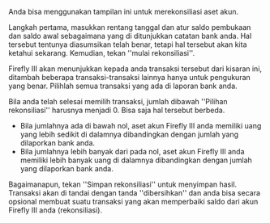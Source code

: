 Anda bisa menggunakan tampilan ini untuk merekonsiliasi aset akun.

Langkah pertama, masukkan rentang tanggal dan atur saldo pembukaan dan saldo awal sebagaimana yang di ditunjukkan catatan bank anda. Hal tersebut tentunya diasumsikan telah benar, tetapi hal tersebut akan kita ketahui sekarang. Kemudian, tekan ''mulai rekonsiliasi''.

Firefly III akan menunjukkan kepada anda transaksi tersebut dari kisaran ini, ditambah beberapa transaksi-transaksi lainnya hanya untuk pengukuran yang benar. Pilihlah semua transaksi yang ada di laporan bank anda.

Bila anda telah selesai memilih transaksi, jumlah dibawah ''Pilihan rekonsiliasi'' harusnya menjadi 0. Bisa saja hal tersebut berbeda.

* Bila jumlahnya ada di bawah nol, aset akun Firefly III anda memiliki uang yang lebih sedikit di dalamnya dibandingkan dengan jumlah yang dilaporkan bank anda.
* Bila jumlahnya lebih banyak dari pada nol, aset akun Firefly III anda memiliki lebih banyak uang di dalamnya dibandingkan dengan jumlah yang dilaporkan bank anda.

Bagaimanapun, tekan ''Simpan rekonsiliasi'' untuk menyimpan hasil. Transaksi akan di tandai dengan tanda ''dibersihkan'' dan anda bisa secara opsional membuat suatu transaksi yang akan memperbaiki saldo dari akun Firefly III anda (rekonsiliasi).
